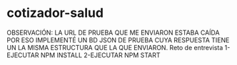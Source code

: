 # cotizador-salud
OBSERVACIÓN: LA URL DE PRUEBA QUE ME ENVIARON ESTABA CAÍDA POR ESO IMPLEMENTÉ UN BD JSON DE PRUEBA CUYA RESPUESTA TIENE UN LA MISMA ESTRUCTURA QUE LA QUE ENVIARON.
Reto de entrevista
1-EJECUTAR NPM INSTALL
2-EJECUTAR NPM START
